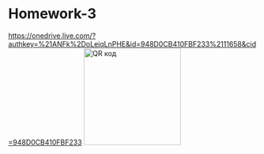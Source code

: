 # Homework-3
https://onedrive.live.com/?authkey=%21ANFk%2DoLeiqLnPHE&id=948D0CB410FBF233%2111658&cid=948D0CB410FBF233
<img src="http://qrcoder.ru/code/?https%3A%2F%2Fonedrive.live.com%2F%3Fauthkey%3D%2521ANFk%252DoLeiqLnPHE%26id%3D948D0CB410FBF233%252111658%26cid%3D948D0CB410FBF233&4&0" width="196" height="196" border="0" title="QR код">
